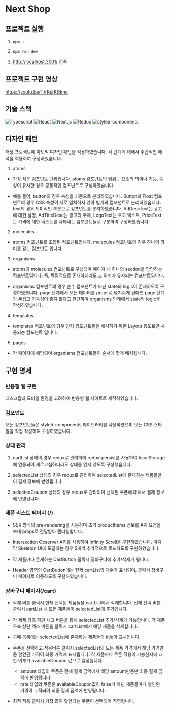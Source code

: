 # Next Shop

## 프로젝트 실행

1. <code>npm i</code>

2. <code>npm run dev</code>

3. <a href="http://localhost:3001/" target="_blank">http://localhost:3001/</a> 접속

## 프로젝트 구현 영상

<a href="https://youtu.be/T7rRsfKfBmo">https://youtu.be/T7rRsfKfBmo</a>

## 기술 스택

  <img src="https://img.shields.io/badge/typescript-3178C6?style=for-the-badge&logo=typescript&logoColor=white" alt="Typescript">
  <img src="https://img.shields.io/badge/react-61DAFB?style=for-the-badge&logo=react&logoColor=white" alt="React">
  <img src="https://img.shields.io/badge/next.js-000000?style=for-the-badge&logo=next.js&logoColor=white" alt="Next.js">
  <img src="https://img.shields.io/badge/redux-764ABC?style=for-the-badge&logo=redux&logoColor=white" alt="Redux">
  <img src="https://img.shields.io/badge/styledcomponents-DB7093?style=for-the-badge&logo=styledcomponents&logoColor=white" alt="styled-components">

## 디자인 패턴

해당 프로젝트에 아토믹 디자인 패턴을 적용하였습니다. 각 단계에 대해서 주관적인 해석을 적용하여 구성하였습니다.

1. atoms

- 가장 작은 컴포넌트 단위입니다. atoms 컴포넌트의 범위는 요소의 의미나 기능, 속성이 유사한 경우 공통적인 컴포넌트로 구성하였습니다.

- 예를 들어, button의 경우 속성을 기준으로 분리하였습니다. Button과 Float 컴포넌트의 경우 CSS 속성이 서로 일치하지 않아 별개의 컴포넌트로 분리하였습니다. text의 경우 의미적인 부분으로 컴포넌트를 분리하였습니다. AdDescText는 광고에 대한 설명, AdTitleDesc는 광고의 주제, LogoText는 로고 텍스트, PriceText는 가격에 대한 텍스트를 나타내는 컴포넌트들로 구분하여 구성하였습니다.

2. molecules

- atoms 컴포넌트를 조합된 컴포넌트입니다. molecules 컴포넌트의 경우 하나의 의미를 갖는 컴포넌트 입니다.

3. organisms

- atoms과 molecules 컴포넌트로 구성되며 페이지 내 하나의 section을 담당하는 컴포넌트입니다. 즉, 독립적으로 존재하더라도 그 의미가 유지되는 컴포넌트입니다.

- organisms 컴포넌트의 경우 순수 컴포넌트가 아닌 state와 logic이 존재하도록 구성하였습니다.
  page 단계에서 모든 데이터를 props로 넘겨주게 된다면 page 단계가 무겁고 가독성이 좋지 않다고 판단하여 organisms 단계에서 state와 logic을 작성하였습니다.

4. templates

- templates 컴포넌트의 경우 단지 컴포넌트들을 배치하기 위한 Layout 용도로만 사용되는 컴포넌트 입니다.

5. pages

- 각 페이지에 해당되며 organisms 컴포넌트들이 순서에 맞게 배치됩니다.

## 구현 명세

### 반응형 웹 구현

데스크탑과 모바일 환경을 고려하여 반응형 웹 사이트로 제작하였습니다.

### 컴포넌트

모든 컴포넌트들은 styled-components 라이브러리를 사용하였으며 모든 CSS 스타일을 직접 작성하여 구성하였습니다.

### 상태 관리

1. cartList 상태의 경우 redux로 관리하며 redux-persist를 사용하여 localStorage에 연동되어 새로고침하더라도 상태를 잃지 않도록 구성했습니다.

2. selectedList 상태의 경우 redux로 관리하며 selectedList에 존재하는 제품들만이 결제 정보에 반영됩니다.

3. selectedCoupon 상태의 경우 redux로 관리되며 선택된 쿠폰에 대해서 결제 정보에 반영됩니다.

### 제품 리스트 페이지 (/)

- SSR 방식의 pre-rendering을 사용하며 초기 productItems 정보를 API 요청을 보내 props로 전달받아 렌더링합니다.

- Intersection Observer API를 사용하여 Infinity Scroll을 구현하였습니다. 마지막 Skeleton UI에 도달하는 경우 5개씩 추가적으로 로드하도록 구현하였습니다.

- 각 제품마다 존재하는 CartButton 클릭시 장바구니에 추가/삭제가 됩니다.

- Header 영역의 CartButton에는 현제 cartList의 개수가 표시되며, 클릭시 장바구니 페이지로 이동하도록 구현하였습니다.

### 장바구니 페이지(/cart)

- 삭제 버튼 클릭시 현제 선택된 제품들을 cartList에서 삭제합니다. 전체 선택 버튼 클릭시 cartList 내 모든 제품들이 selectedList에 추가됩니다.

- 각 제품 좌측 하단 체크 버튼을 통해 selectedList 추가/삭제가 가능합니다. 각 제품 우측 상단 엑스 버튼을 클릭시 cartList에서 해당 제품을 삭제합니다.

- 구메 목록에는 selectedList에 존재하는 제품들의 title이 표시됩니다.

- 쿠폰을 선택하고 적용버튼 클릭시 selectedList의 모든 제품 가격에서 해당 가격만큼 할인된 가격이 최종 가격에 표시됩니다. 각 제품마다 쿠폰 적용이 가능한지에 대한 여부가 availableCoupon 값으로 결정됩니다.

  - amount 타입의 쿠폰은 전체 결제 금엑에서 해당 amount만큼만 최종 결제 금액에 반영됩니다.
  - rate 타입의 쿠폰은 availableCoupon값이 false가 아닌 제품들마다 할인된 가격이 누적되어 최종 결제 금액에 반영됩니다.

- 최적 적용 클릭시 가장 많이 할인되는 쿠폰이 선택되어 적영됩니다.
